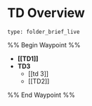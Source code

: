 # TD Overview
 
```ccard
type: folder_brief_live
```
 
%% Begin Waypoint %%
- **[[TD1]]**
- **TD3**
	- [[td 3]]
	- [[TD2]]

%% End Waypoint %%